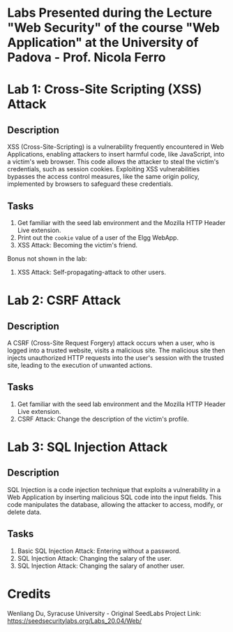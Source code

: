 # Labs Presented during the Lecture "Web Security" of the course "Web Application" at the University of Padova - Prof. Nicola Ferro

# Lab 1: Cross-Site Scripting (XSS) Attack

## Description
XSS (Cross-Site-Scripting) is a vulnerability frequently encountered in Web Applications, enabling attackers to insert harmful code, like JavaScript, into a victim's web browser. This code allows the attacker to steal the victim's credentials, such as session cookies. Exploiting XSS vulnerabilities bypasses the access control measures, like the same origin policy, implemented by browsers to safeguard these credentials.

## Tasks
1. Get familiar with the seed lab environment and the Mozilla HTTP Header Live extension.
2. Print out the `cookie` value of a user of the Elgg WebApp.
3. XSS Attack: Becoming the victim's friend.

Bonus not shown in the lab:
1. XSS Attack: Self-propagating-attack to other users.

# Lab 2: CSRF Attack

## Description
A CSRF (Cross-Site Request Forgery) attack occurs when a user, who is logged into a trusted website, visits a malicious site. The malicious site then injects unauthorized HTTP requests into the user's session with the trusted site, leading to the execution of unwanted actions.

## Tasks
1. Get familiar with the seed lab environment and the Mozilla HTTP Header Live extension.
2. CSRF Attack: Change the description of the victim's profile.

# Lab 3: SQL Injection Attack

## Description
SQL Injection is a code injection technique that exploits a vulnerability in a Web Application by inserting malicious SQL code into the input fields. This code manipulates the database, allowing the attacker to access, modify, or delete data.

## Tasks
1. Basic SQL Injection Attack: Entering without a password.
2. SQL Injection Attack: Changing the salary of the user.
3. SQL Injection Attack: Changing the salary of another user.

# Credits
Wenliang Du, Syracuse University - Original SeedLabs Project
Link: https://seedsecuritylabs.org/Labs_20.04/Web/

